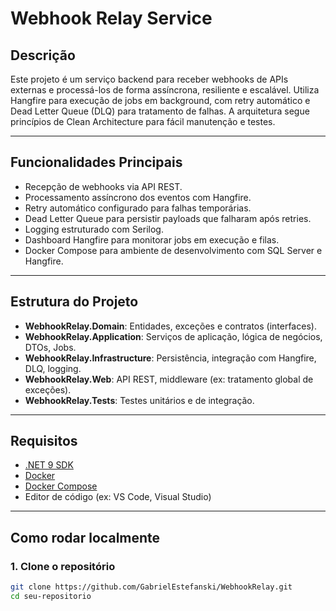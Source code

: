 # Webhook Relay Service

## Descrição

Este projeto é um serviço backend para receber webhooks de APIs externas e processá-los de forma assíncrona, resiliente e escalável. Utiliza Hangfire para execução de jobs em background, com retry automático e Dead Letter Queue (DLQ) para tratamento de falhas. A arquitetura segue princípios de Clean Architecture para fácil manutenção e testes.

---

## Funcionalidades Principais

- Recepção de webhooks via API REST.
- Processamento assíncrono dos eventos com Hangfire.
- Retry automático configurado para falhas temporárias.
- Dead Letter Queue para persistir payloads que falharam após retries.
- Logging estruturado com Serilog.
- Dashboard Hangfire para monitorar jobs em execução e filas.
- Docker Compose para ambiente de desenvolvimento com SQL Server e Hangfire.

---

## Estrutura do Projeto

- **WebhookRelay.Domain**: Entidades, exceções e contratos (interfaces).
- **WebhookRelay.Application**: Serviços de aplicação, lógica de negócios, DTOs, Jobs.
- **WebhookRelay.Infrastructure**: Persistência, integração com Hangfire, DLQ, logging.
- **WebhookRelay.Web**: API REST, middleware (ex: tratamento global de exceções).
- **WebhookRelay.Tests**: Testes unitários e de integração.

---

## Requisitos

- [.NET 9 SDK](https://dotnet.microsoft.com/en-us/download/dotnet/9.0)
- [Docker](https://docs.docker.com/get-docker/)
- [Docker Compose](https://docs.docker.com/compose/install/)
- Editor de código (ex: VS Code, Visual Studio)

---

## Como rodar localmente

### 1. Clone o repositório

```bash
git clone https://github.com/GabrielEstefanski/WebhookRelay.git
cd seu-repositorio
